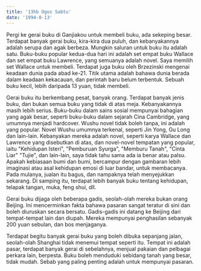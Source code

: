 ```yaml
---
title: '13hb Ogos Sabtu'
date: '1994-8-13'
---
```


Pergi ke gerai buku di Ganjiakou untuk membeli buku, ada sekeping besar. Terdapat banyak gerai buku, kira-kira dua puluh, dan kebanyakannya adalah serupa dan agak berbeza. Mungkin saluran untuk buku itu adalah satu. Buku-buku popular kedua-dua hari ini adalah set empat buku Wallace dan set empat buku Lawrence, yang semuanya adalah novel. Saya memilih set Wallace untuk membeli. Terdapat juga buku oleh Brzezinski mengenai keadaan dunia pada abad ke-21. Titik utama adalah bahawa dunia berada dalam keadaan kekacauan, dan perintah baru belum terbentuk. Sebuah buku kecil, lebih daripada 13 yuan, tidak membeli.

Gerai buku itu berkembang pesat, banyak orang. Terdapat banyak jenis buku, dan bukan semua buku yang tidak di atas meja. Kebanyakannya masih lebih serius. Buku-buku dalam sains sosial mempunyai bahagian yang agak besar, seperti buku-buku dalam sejarah Cina Cambridge, yang umumnya menjadi hardcover. Wushu novel tidak boleh tanpa, ini adalah yang popular. Novel Wushu umumnya terkenal, seperti Jin Yong, Gu Long dan lain-lain. Kebanyakan mereka adalah novel, seperti karya Wallace dan Lawrence yang disebutkan di atas, dan novel-novel tempatan yang popular, iaitu "Kehidupan Isteri", "Pemburuan Syurga", "Memburu Tanah", "Cinta Liar" "Tujie", dan lain-lain, saya tidak tahu sama ada ia benar atau palsu. Apakah kebiasaan bumi dan bumi, bercampur dengan gambaran lebih imaginasi atau asal kehidupan emosi di luar bandar, untuk membacanya. Pada mulanya, jualan itu bagus, dan nampaknya telah menyejukkan sekarang. Di samping itu, terdapat lebih banyak buku tentang kehidupan, telapak tangan, muka, feng shui, dll.

Gerai buku dijaga oleh beberapa gadis, seolah-olah mereka bukan orang Beijing. Ini mencerminkan fakta bahawa pasaran sangat teratur di sini dan boleh diuruskan secara bersatu. Gadis-gadis ini datang ke Beijing dari tempat-tempat lain dan diupah. Mereka mempunyai penghasilan sebanyak 200 yuan sebulan, dan bos menjaganya.

Terdapat begitu banyak gerai buku yang boleh dibuka sepanjang jalan, seolah-olah Shanghai tidak menemui tempat seperti itu. Tempat ini adalah pasar, terdapat banyak gerai di sebelahnya, menjual pakaian dan pelbagai perkara lain, berpesta. Buku boleh menduduki sebidang tanah yang besar, tidak mudah. Sebab yang paling penting adalah untuk mempunyai pasaran.


